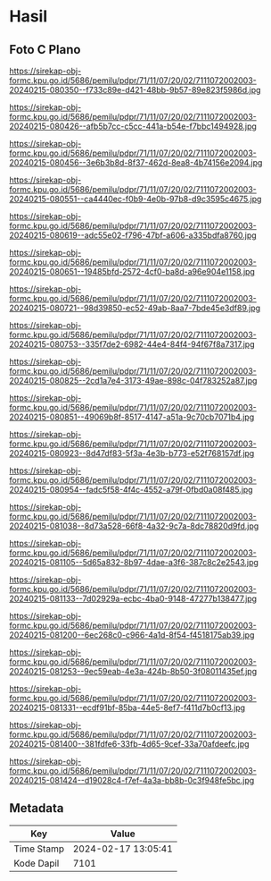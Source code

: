 # Hasil

## Foto C Plano

https://sirekap-obj-formc.kpu.go.id/5686/pemilu/pdpr/71/11/07/20/02/7111072002003-20240215-080350--f733c89e-d421-48bb-9b57-89e823f5986d.jpg

https://sirekap-obj-formc.kpu.go.id/5686/pemilu/pdpr/71/11/07/20/02/7111072002003-20240215-080426--afb5b7cc-c5cc-441a-b54e-f7bbc1494928.jpg

https://sirekap-obj-formc.kpu.go.id/5686/pemilu/pdpr/71/11/07/20/02/7111072002003-20240215-080456--3e6b3b8d-8f37-462d-8ea8-4b74156e2094.jpg

https://sirekap-obj-formc.kpu.go.id/5686/pemilu/pdpr/71/11/07/20/02/7111072002003-20240215-080551--ca4440ec-f0b9-4e0b-97b8-d9c3595c4675.jpg

https://sirekap-obj-formc.kpu.go.id/5686/pemilu/pdpr/71/11/07/20/02/7111072002003-20240215-080619--adc55e02-f796-47bf-a606-a335bdfa8760.jpg

https://sirekap-obj-formc.kpu.go.id/5686/pemilu/pdpr/71/11/07/20/02/7111072002003-20240215-080651--19485bfd-2572-4cf0-ba8d-a96e904e1158.jpg

https://sirekap-obj-formc.kpu.go.id/5686/pemilu/pdpr/71/11/07/20/02/7111072002003-20240215-080721--98d39850-ec52-49ab-8aa7-7bde45e3df89.jpg

https://sirekap-obj-formc.kpu.go.id/5686/pemilu/pdpr/71/11/07/20/02/7111072002003-20240215-080753--335f7de2-6982-44e4-84f4-94f67f8a7317.jpg

https://sirekap-obj-formc.kpu.go.id/5686/pemilu/pdpr/71/11/07/20/02/7111072002003-20240215-080825--2cd1a7e4-3173-49ae-898c-04f783252a87.jpg

https://sirekap-obj-formc.kpu.go.id/5686/pemilu/pdpr/71/11/07/20/02/7111072002003-20240215-080851--49069b8f-8517-4147-a51a-9c70cb7071b4.jpg

https://sirekap-obj-formc.kpu.go.id/5686/pemilu/pdpr/71/11/07/20/02/7111072002003-20240215-080923--8d47df83-5f3a-4e3b-b773-e52f768157df.jpg

https://sirekap-obj-formc.kpu.go.id/5686/pemilu/pdpr/71/11/07/20/02/7111072002003-20240215-080954--fadc5f58-4f4c-4552-a79f-0fbd0a08f485.jpg

https://sirekap-obj-formc.kpu.go.id/5686/pemilu/pdpr/71/11/07/20/02/7111072002003-20240215-081038--8d73a528-66f8-4a32-9c7a-8dc78820d9fd.jpg

https://sirekap-obj-formc.kpu.go.id/5686/pemilu/pdpr/71/11/07/20/02/7111072002003-20240215-081105--5d65a832-8b97-4dae-a3f6-387c8c2e2543.jpg

https://sirekap-obj-formc.kpu.go.id/5686/pemilu/pdpr/71/11/07/20/02/7111072002003-20240215-081133--7d02929a-ecbc-4ba0-9148-47277b138477.jpg

https://sirekap-obj-formc.kpu.go.id/5686/pemilu/pdpr/71/11/07/20/02/7111072002003-20240215-081200--6ec268c0-c966-4a1d-8f54-f4518175ab39.jpg

https://sirekap-obj-formc.kpu.go.id/5686/pemilu/pdpr/71/11/07/20/02/7111072002003-20240215-081253--9ec59eab-4e3a-424b-8b50-3f08011435ef.jpg

https://sirekap-obj-formc.kpu.go.id/5686/pemilu/pdpr/71/11/07/20/02/7111072002003-20240215-081331--ecdf91bf-85ba-44e5-8ef7-f411d7b0cf13.jpg

https://sirekap-obj-formc.kpu.go.id/5686/pemilu/pdpr/71/11/07/20/02/7111072002003-20240215-081400--381fdfe6-33fb-4d65-9cef-33a70afdeefc.jpg

https://sirekap-obj-formc.kpu.go.id/5686/pemilu/pdpr/71/11/07/20/02/7111072002003-20240215-081424--d19028c4-f7ef-4a3a-bb8b-0c3f948fe5bc.jpg


## Metadata

| Key        | Value               |
| ---------- | ------------------- |
| Time Stamp | 2024-02-17 13:05:41 |
| Kode Dapil | 7101                |



